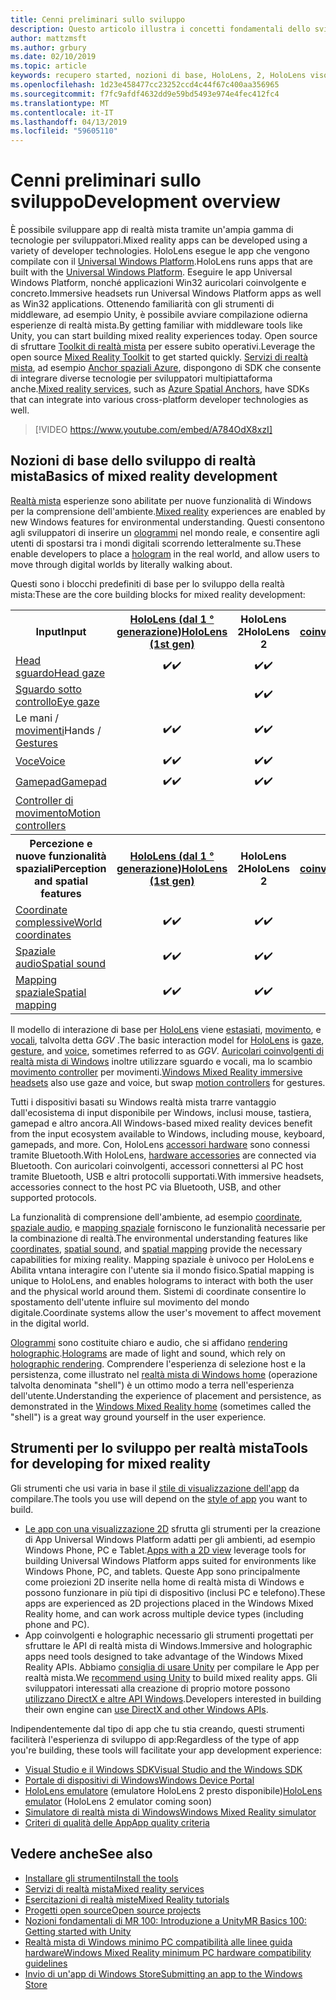 ```yaml
---
title: Cenni preliminari sullo sviluppo
description: Questo articolo illustra i concetti fondamentali dello sviluppo di un'app per realtà mista di Windows.
author: mattzmsft
ms.author: grbury
ms.date: 02/10/2019
ms.topic: article
keywords: recupero started, nozioni di base, HoloLens, 2, HoloLens visore VR immersivi, unity, visual studio
ms.openlocfilehash: 1d23e458477cc23252ccd4c44f67c400aa356965
ms.sourcegitcommit: f7fc9afdf4632dd9e59bd5493e974e4fec412fc4
ms.translationtype: MT
ms.contentlocale: it-IT
ms.lasthandoff: 04/13/2019
ms.locfileid: "59605110"
---
```

# <a name="development-overview"></a><span data-ttu-id="506db-104">Cenni preliminari sullo sviluppo</span><span class="sxs-lookup"><span data-stu-id="506db-104">Development overview</span></span>

<span data-ttu-id="506db-105">È possibile sviluppare app di realtà mista tramite un'ampia gamma di tecnologie per sviluppatori.</span><span class="sxs-lookup"><span data-stu-id="506db-105">Mixed reality apps can be developed using a variety of developer technologies.</span></span>  <span data-ttu-id="506db-106">HoloLens esegue le app che vengono compilate con il [Universal Windows Platform](https://dev.windows.com/getstarted).</span><span class="sxs-lookup"><span data-stu-id="506db-106">HoloLens runs apps that are built with the [Universal Windows Platform](https://dev.windows.com/getstarted).</span></span>  <span data-ttu-id="506db-107">Eseguire le app Universal Windows Platform, nonché applicazioni Win32 auricolari coinvolgente e concreto.</span><span class="sxs-lookup"><span data-stu-id="506db-107">Immersive headsets run Universal Windows Platform apps as well as Win32 applications.</span></span>
<span data-ttu-id="506db-108">Ottenendo familiarità con gli strumenti di middleware, ad esempio Unity, è possibile avviare compilazione odierna esperienze di realtà mista.</span><span class="sxs-lookup"><span data-stu-id="506db-108">By getting familiar with middleware tools like Unity, you can start building mixed reality experiences today.</span></span>  <span data-ttu-id="506db-109">Open source di sfruttare [Toolkit di realtà mista](install-the-tools.md) per essere subito operativi.</span><span class="sxs-lookup"><span data-stu-id="506db-109">Leverage the open source [Mixed Reality Toolkit](install-the-tools.md) to get started quickly.</span></span>
<span data-ttu-id="506db-110"><a href="https://azure.microsoft.com/topic/mixed-reality" target="_blank">Servizi di realtà mista</a>, ad esempio <a href="https://docs.microsoft.com/azure/spatial-anchors" target="_blank">Anchor spaziali Azure</a>, dispongono di SDK che consente di integrare diverse tecnologie per sviluppatori multipiattaforma anche.</span><span class="sxs-lookup"><span data-stu-id="506db-110"><a href="https://azure.microsoft.com/topic/mixed-reality" target="_blank">Mixed reality services</a>, such as <a href="https://docs.microsoft.com/azure/spatial-anchors" target="_blank">Azure Spatial Anchors</a>, have SDKs that can integrate into various cross-platform developer technologies as well.</span></span>

>[!VIDEO https://www.youtube.com/embed/A784OdX8xzI]

## <a name="basics-of-mixed-reality-development"></a><span data-ttu-id="506db-111">Nozioni di base dello sviluppo di realtà mista</span><span class="sxs-lookup"><span data-stu-id="506db-111">Basics of mixed reality development</span></span>

<span data-ttu-id="506db-112">[Realtà mista](mixed-reality.md) esperienze sono abilitate per nuove funzionalità di Windows per la comprensione dell'ambiente.</span><span class="sxs-lookup"><span data-stu-id="506db-112">[Mixed reality](mixed-reality.md) experiences are enabled by new Windows features for environmental understanding.</span></span> <span data-ttu-id="506db-113">Questi consentono agli sviluppatori di inserire un [ologrammi](hologram.md) nel mondo reale, e consentire agli utenti di spostarsi tra i mondi digitali scorrendo letteralmente su.</span><span class="sxs-lookup"><span data-stu-id="506db-113">These enable developers to place a [hologram](hologram.md) in the real world, and allow users to move through digital worlds by literally walking about.</span></span> 

<span data-ttu-id="506db-114">Questi sono i blocchi predefiniti di base per lo sviluppo della realtà mista:</span><span class="sxs-lookup"><span data-stu-id="506db-114">These are the core building blocks for mixed reality development:</span></span>

<table>
<tr>
<th><span data-ttu-id="506db-115">Input</span><span class="sxs-lookup"><span data-stu-id="506db-115">Input</span></span></th><th style="width:150px"> <span data-ttu-id="506db-116"><a href="hololens-hardware-details.md">HoloLens (dal 1 ° generazione)</a></span><span class="sxs-lookup"><span data-stu-id="506db-116"><a href="hololens-hardware-details.md">HoloLens (1st gen)</a></span></span></th><th style="width:150px"><span data-ttu-id="506db-117">HoloLens 2</span><span class="sxs-lookup"><span data-stu-id="506db-117">HoloLens 2</span></span></th><th style="width:150px"> <span data-ttu-id="506db-118"><a href="immersive-headset-hardware-details.md">Auricolari coinvolgenti</a></span><span class="sxs-lookup"><span data-stu-id="506db-118"><a href="immersive-headset-hardware-details.md">Immersive headsets</a></span></span></th>
</tr><tr>
<td> <span data-ttu-id="506db-119"><a href="gaze.md">Head sguardo</a></span><span class="sxs-lookup"><span data-stu-id="506db-119"><a href="gaze.md">Head gaze</a></span></span></td><td style="text-align: center;"><span data-ttu-id="506db-120">✔️</span><span class="sxs-lookup"><span data-stu-id="506db-120">✔️</span></span></td><td style="text-align: center;"><span data-ttu-id="506db-121">✔️</span><span class="sxs-lookup"><span data-stu-id="506db-121">✔️</span></span></td><td style="text-align: center;"><span data-ttu-id="506db-122">✔️</span><span class="sxs-lookup"><span data-stu-id="506db-122">✔️</span></span></td>
</tr><tr>
<td> <span data-ttu-id="506db-123"><a href="gaze.md">Sguardo sotto controllo</a></span><span class="sxs-lookup"><span data-stu-id="506db-123"><a href="gaze.md">Eye gaze</a></span></span></td><td></td><td style="text-align: center;"><span data-ttu-id="506db-124">✔️</span><span class="sxs-lookup"><span data-stu-id="506db-124">✔️</span></span></td><td></td>
</tr><tr>
<td> <span data-ttu-id="506db-125">Le mani / <a href="gestures.md">movimenti</a></span><span class="sxs-lookup"><span data-stu-id="506db-125">Hands / <a href="gestures.md">Gestures</a></span></span></td><td style="text-align: center;"><span data-ttu-id="506db-126">✔️</span><span class="sxs-lookup"><span data-stu-id="506db-126">✔️</span></span></td><td style="text-align: center;"><span data-ttu-id="506db-127">✔️</span><span class="sxs-lookup"><span data-stu-id="506db-127">✔️</span></span></td><td></td>
</tr><tr>
<td> <span data-ttu-id="506db-128"><a href="voice-input.md">Voce</a></span><span class="sxs-lookup"><span data-stu-id="506db-128"><a href="voice-input.md">Voice</a></span></span></td><td style="text-align: center;"><span data-ttu-id="506db-129">✔️</span><span class="sxs-lookup"><span data-stu-id="506db-129">✔️</span></span></td><td style="text-align: center;"><span data-ttu-id="506db-130">✔️</span><span class="sxs-lookup"><span data-stu-id="506db-130">✔️</span></span></td><td style="text-align: center;"><span data-ttu-id="506db-131">✔️</span><span class="sxs-lookup"><span data-stu-id="506db-131">✔️</span></span></td>
</tr><tr>
<td> <span data-ttu-id="506db-132"><a href="hardware-accessories.md">Gamepad</a></span><span class="sxs-lookup"><span data-stu-id="506db-132"><a href="hardware-accessories.md">Gamepad</a></span></span></td><td style="text-align: center;"><span data-ttu-id="506db-133">✔️</span><span class="sxs-lookup"><span data-stu-id="506db-133">✔️</span></span></td><td style="text-align: center;"><span data-ttu-id="506db-134">✔️</span><span class="sxs-lookup"><span data-stu-id="506db-134">✔️</span></span></td><td style="text-align: center;"><span data-ttu-id="506db-135">✔️</span><span class="sxs-lookup"><span data-stu-id="506db-135">✔️</span></span></td>
</tr><tr>
<td> <span data-ttu-id="506db-136"><a href="motion-controllers.md">Controller di movimento</a></span><span class="sxs-lookup"><span data-stu-id="506db-136"><a href="motion-controllers.md">Motion controllers</a></span></span></td><td></td><td></td><td style="text-align: center;"><span data-ttu-id="506db-137">✔️</span><span class="sxs-lookup"><span data-stu-id="506db-137">✔️</span></span></td>
</tr><tr>
<th> <span data-ttu-id="506db-138">Percezione e nuove funzionalità spaziali</span><span class="sxs-lookup"><span data-stu-id="506db-138">Perception and spatial features</span></span></th><th style="width:150px"> <span data-ttu-id="506db-139"><a href="hololens-hardware-details.md">HoloLens (dal 1 ° generazione)</a></span><span class="sxs-lookup"><span data-stu-id="506db-139"><a href="hololens-hardware-details.md">HoloLens (1st gen)</a></span></span></th><th style="width:150px"><span data-ttu-id="506db-140">HoloLens 2</span><span class="sxs-lookup"><span data-stu-id="506db-140">HoloLens 2</span></span></th><th style="width:150px"> <span data-ttu-id="506db-141"><a href="immersive-headset-hardware-details.md">Auricolari coinvolgenti</a></span><span class="sxs-lookup"><span data-stu-id="506db-141"><a href="immersive-headset-hardware-details.md">Immersive headsets</a></span></span></th>
</tr><tr>
<td> <span data-ttu-id="506db-142"><a href="coordinate-systems.md">Coordinate complessive</a></span><span class="sxs-lookup"><span data-stu-id="506db-142"><a href="coordinate-systems.md">World coordinates</a></span></span></td><td style="text-align: center;"><span data-ttu-id="506db-143">✔️</span><span class="sxs-lookup"><span data-stu-id="506db-143">✔️</span></span></td><td style="text-align: center;"><span data-ttu-id="506db-144">✔️</span><span class="sxs-lookup"><span data-stu-id="506db-144">✔️</span></span></td><td style="text-align: center;"><span data-ttu-id="506db-145">✔️</span><span class="sxs-lookup"><span data-stu-id="506db-145">✔️</span></span></td>
</tr><tr>
<td> <span data-ttu-id="506db-146"><a href="spatial-sound.md">Spaziale audio</a></span><span class="sxs-lookup"><span data-stu-id="506db-146"><a href="spatial-sound.md">Spatial sound</a></span></span></td><td style="text-align: center;"><span data-ttu-id="506db-147">✔️</span><span class="sxs-lookup"><span data-stu-id="506db-147">✔️</span></span></td><td style="text-align: center;"><span data-ttu-id="506db-148">✔️</span><span class="sxs-lookup"><span data-stu-id="506db-148">✔️</span></span></td><td style="text-align: center;"><span data-ttu-id="506db-149">✔️</span><span class="sxs-lookup"><span data-stu-id="506db-149">✔️</span></span></td>
</tr><tr>
<td> <span data-ttu-id="506db-150"><a href="spatial-mapping.md">Mapping spaziale</a></span><span class="sxs-lookup"><span data-stu-id="506db-150"><a href="spatial-mapping.md">Spatial mapping</a></span></span></td><td style="text-align: center;"><span data-ttu-id="506db-151">✔️</span><span class="sxs-lookup"><span data-stu-id="506db-151">✔️</span></span></td><td style="text-align: center;"><span data-ttu-id="506db-152">✔️</span><span class="sxs-lookup"><span data-stu-id="506db-152">✔️</span></span></td><td></td>
</tr>
</table>



<span data-ttu-id="506db-153">Il modello di interazione di base per [HoloLens](hololens-hardware-details.md) viene [estasiati](gaze.md), [movimento](gestures.md), e [vocali](voice-input.md), talvolta detta *GGV* .</span><span class="sxs-lookup"><span data-stu-id="506db-153">The basic interaction model for [HoloLens](hololens-hardware-details.md) is [gaze](gaze.md), [gesture](gestures.md), and [voice](voice-input.md), sometimes referred to as *GGV*.</span></span> <span data-ttu-id="506db-154">[Auricolari coinvolgenti di realtà mista di Windows](immersive-headset-hardware-details.md) inoltre utilizzare sguardo e vocali, ma lo scambio [movimento controller](motion-controllers.md) per movimenti.</span><span class="sxs-lookup"><span data-stu-id="506db-154">[Windows Mixed Reality immersive headsets](immersive-headset-hardware-details.md) also use gaze and voice, but swap [motion controllers](motion-controllers.md) for gestures.</span></span>


<span data-ttu-id="506db-155">Tutti i dispositivi basati su Windows realtà mista trarre vantaggio dall'ecosistema di input disponibile per Windows, inclusi mouse, tastiera, gamepad e altro ancora.</span><span class="sxs-lookup"><span data-stu-id="506db-155">All Windows-based mixed reality devices benefit from the input ecosystem available to Windows, including mouse, keyboard, gamepads, and more.</span></span> <span data-ttu-id="506db-156">Con, HoloLens [accessori hardware](hardware-accessories.md) sono connessi tramite Bluetooth.</span><span class="sxs-lookup"><span data-stu-id="506db-156">With HoloLens, [hardware accessories](hardware-accessories.md) are connected via Bluetooth.</span></span> <span data-ttu-id="506db-157">Con auricolari coinvolgenti, accessori connettersi al PC host tramite Bluetooth, USB e altri protocolli supportati.</span><span class="sxs-lookup"><span data-stu-id="506db-157">With immersive headsets, accessories connect to the host PC via Bluetooth, USB, and other supported protocols.</span></span>

<span data-ttu-id="506db-158">La funzionalità di comprensione dell'ambiente, ad esempio [coordinate](coordinate-systems.md), [spaziale audio](spatial-sound.md), e [mapping spaziale](spatial-mapping.md) forniscono le funzionalità necessarie per la combinazione di realtà.</span><span class="sxs-lookup"><span data-stu-id="506db-158">The environmental understanding features like [coordinates](coordinate-systems.md), [spatial sound](spatial-sound.md), and [spatial mapping](spatial-mapping.md) provide the necessary capabilities for mixing reality.</span></span> <span data-ttu-id="506db-159">Mapping spaziale è univoco per HoloLens e Abilita vntana interagire con l'utente sia il mondo fisico.</span><span class="sxs-lookup"><span data-stu-id="506db-159">Spatial mapping is unique to HoloLens, and enables holograms to interact with both the user and the physical world around them.</span></span> <span data-ttu-id="506db-160">Sistemi di coordinate consentire lo spostamento dell'utente influire sul movimento del mondo digitale.</span><span class="sxs-lookup"><span data-stu-id="506db-160">Coordinate systems allow the user's movement to affect movement in the digital world.</span></span>

<span data-ttu-id="506db-161">[Ologrammi](hologram.md) sono costituite chiaro e audio, che si affidano [rendering holographic](rendering.md).</span><span class="sxs-lookup"><span data-stu-id="506db-161">[Holograms](hologram.md) are made of light and sound, which rely on [holographic rendering](rendering.md).</span></span> <span data-ttu-id="506db-162">Comprendere l'esperienza di selezione host e la persistenza, come illustrato nel [realtà mista di Windows home](navigating-the-windows-mixed-reality-home.md) (operazione talvolta denominata "shell") è un ottimo modo a terra nell'esperienza dell'utente.</span><span class="sxs-lookup"><span data-stu-id="506db-162">Understanding the experience of placement and persistence, as demonstrated in the [Windows Mixed Reality home](navigating-the-windows-mixed-reality-home.md) (sometimes called the "shell") is a great way ground yourself in the user experience.</span></span>

## <a name="tools-for-developing-for-mixed-reality"></a><span data-ttu-id="506db-163">Strumenti per lo sviluppo per realtà mista</span><span class="sxs-lookup"><span data-stu-id="506db-163">Tools for developing for mixed reality</span></span>

<span data-ttu-id="506db-164">Gli strumenti che usi varia in base il [stile di visualizzazione dell'app](app-views.md) da compilare.</span><span class="sxs-lookup"><span data-stu-id="506db-164">The tools you use will depend on the [style of app](app-views.md) you want to build.</span></span>
* <span data-ttu-id="506db-165">[Le app con una visualizzazione 2D](building-2d-apps.md) sfrutta gli strumenti per la creazione di App Universal Windows Platform adatti per gli ambienti, ad esempio Windows Phone, PC e Tablet.</span><span class="sxs-lookup"><span data-stu-id="506db-165">[Apps with a 2D view](building-2d-apps.md) leverage tools for building Universal Windows Platform apps suited for environments like Windows Phone, PC, and tablets.</span></span> <span data-ttu-id="506db-166">Queste App sono principalmente come proiezioni 2D inserite nella home di realtà mista di Windows e possono funzionare in più tipi di dispositivo (inclusi PC e telefono).</span><span class="sxs-lookup"><span data-stu-id="506db-166">These apps are experienced as 2D projections placed in the Windows Mixed Reality home, and can work across multiple device types (including phone and PC).</span></span>
* <span data-ttu-id="506db-167">App coinvolgenti e holographic necessario gli strumenti progettati per sfruttare le API di realtà mista di Windows.</span><span class="sxs-lookup"><span data-stu-id="506db-167">Immersive and holographic apps need tools designed to take advantage of the Windows Mixed Reality APIs.</span></span> <span data-ttu-id="506db-168">Abbiamo [consiglia di usare Unity](unity-development-overview.md) per compilare le App per realtà mista.</span><span class="sxs-lookup"><span data-stu-id="506db-168">We [recommend using Unity](unity-development-overview.md) to build mixed reality apps.</span></span> <span data-ttu-id="506db-169">Gli sviluppatori interessati alla creazione di proprio motore possono [utilizzano DirectX e altre API Windows](directx-development-overview.md).</span><span class="sxs-lookup"><span data-stu-id="506db-169">Developers interested in building their own engine can [use DirectX and other Windows APIs](directx-development-overview.md).</span></span>

<span data-ttu-id="506db-170">Indipendentemente dal tipo di app che tu stia creando, questi strumenti faciliterà l'esperienza di sviluppo di app:</span><span class="sxs-lookup"><span data-stu-id="506db-170">Regardless of the type of app you're building, these tools will facilitate your app development experience:</span></span>
* [<span data-ttu-id="506db-171">Visual Studio e il Windows SDK</span><span class="sxs-lookup"><span data-stu-id="506db-171">Visual Studio and the Windows SDK</span></span>](using-visual-studio.md)
* [<span data-ttu-id="506db-172">Portale di dispositivi di Windows</span><span class="sxs-lookup"><span data-stu-id="506db-172">Windows Device Portal</span></span>](using-the-windows-device-portal.md)
* <span data-ttu-id="506db-173">[HoloLens emulatore](using-the-hololens-emulator.md) (emulatore HoloLens 2 presto disponibile)</span><span class="sxs-lookup"><span data-stu-id="506db-173">[HoloLens emulator](using-the-hololens-emulator.md) (HoloLens 2 emulator coming soon)</span></span>
* [<span data-ttu-id="506db-174">Simulatore di realtà mista di Windows</span><span class="sxs-lookup"><span data-stu-id="506db-174">Windows Mixed Reality simulator</span></span>](using-the-windows-mixed-reality-simulator.md)
* [<span data-ttu-id="506db-175">Criteri di qualità delle App</span><span class="sxs-lookup"><span data-stu-id="506db-175">App quality criteria</span></span>](app-quality-criteria.md)

## <a name="see-also"></a><span data-ttu-id="506db-176">Vedere anche</span><span class="sxs-lookup"><span data-stu-id="506db-176">See also</span></span>
* [<span data-ttu-id="506db-177">Installare gli strumenti</span><span class="sxs-lookup"><span data-stu-id="506db-177">Install the tools</span></span>](install-the-tools.md)
* <span data-ttu-id="506db-178"><a href="https://azure.microsoft.com/topic/mixed-reality" target="_blank">Servizi di realtà mista</a></span><span class="sxs-lookup"><span data-stu-id="506db-178"><a href="https://azure.microsoft.com/topic/mixed-reality" target="_blank">Mixed reality services</a></span></span>
* [<span data-ttu-id="506db-179">Esercitazioni di realtà miste</span><span class="sxs-lookup"><span data-stu-id="506db-179">Mixed Reality tutorials</span></span>](academy.md)
* [<span data-ttu-id="506db-180">Progetti open source</span><span class="sxs-lookup"><span data-stu-id="506db-180">Open source projects</span></span>](open-source-projects.md)
* [<span data-ttu-id="506db-181">Nozioni fondamentali di MR 100: Introduzione a Unity</span><span class="sxs-lookup"><span data-stu-id="506db-181">MR Basics 100: Getting started with Unity</span></span>](holograms-100.md)
* [<span data-ttu-id="506db-182">Realtà mista di Windows minimo PC compatibilità alle linee guida hardware</span><span class="sxs-lookup"><span data-stu-id="506db-182">Windows Mixed Reality minimum PC hardware compatibility guidelines</span></span>](https://docs.microsoft.com/windows/mixed-reality/enthusiast-guide/windows-mixed-reality-minimum-pc-hardware-compatibility-guidelines)
* [<span data-ttu-id="506db-183">Invio di un'app di Windows Store</span><span class="sxs-lookup"><span data-stu-id="506db-183">Submitting an app to the Windows Store</span></span>](submitting-an-app-to-the-microsoft-store.md)
